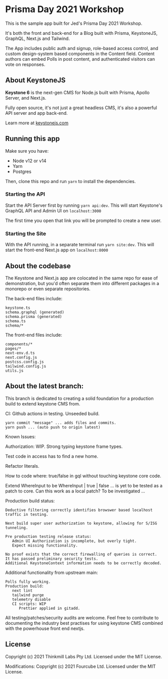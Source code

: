 # Prisma Day 2021 Workshop

This is the sample app built for Jed's Prisma Day 2021 Workshop.

It's both the front and back-end for a Blog built with Prisma, KeystoneJS, GraphQL, Next.js and Tailwind.

The App includes public auth and signup, role-based access control, and custom design-system based components in the Content field. Content authors can embed Polls in post content, and authenticated visitors can vote on responses.

## About KeystoneJS

**Keystone 6** is the next-gen CMS for Node.js built with Prisma, Apollo Server, and Next.js.

Fully open source, it's not just a great headless CMS, it's also a powerful API server and app back-end.

Learn more at [keystonejs.com](https://keystonejs.com)

## Running this app

Make sure you have:

- Node v12 or v14
- Yarn
- Postgres

Then, clone this repo and run `yarn` to install the dependencies.

### Starting the API

Start the API Server first by running `yarn api:dev`. This will start Keystone's GraphQL API and Admin UI on `localhost:3000`

The first time you open that link you will be prompted to create a new user.

### Starting the Site

With the API running, in a separate terminal run `yarn site:dev`. This will start the front-end Next.js app on `localhost:8000`

## About the codebase

The Keystone and Next.js app are colocated in the same repo for ease of demonstration, but you'd often separate them into different packages in a monorepo or even separate repositories.

The back-end files include:

```
keystone.ts
schema.graphql (generated)
schema.prisma (generated)
schema.ts
schema/*
```

The front-end files include:

```
components/*
pages/*
next-env.d.ts
next.config.js
postcss.config.js
tailwind.config.js
utils.js
```



## About the latest branch:

This branch is dedicated to creating a solid foundation for a production build to extend keystone CMS from.

CI: Github actions in testing. Unseeded build.
```
yarn commit "message" ... adds files and commits.
yarn push ... (auto push to origin latest)
```
Known Issues:

Authorization: WIP. Strong typing keystone frame types.

Test code in access has to find a new home.

Refactor literals.

How to code where: true/false in gql without touching keystone core code. 

Extend WhereInput to be WhereInput | true | false ... is yet to be tested as a patch to core. Can this work as a local patch? To be investigated ...

Production build status: 
```
Deductive filtering correctly identifies browswer based localhost traffic in testing. 

Next build super user authorization to keystone, allowing for S/ISG tunneling.

Pre production testing release status: 
   Admin UI Authorization is incomplete, but overly tight. 
   Expect missing functionality. 

No proof exists that the correct firewalling of queries is correct. 
It has passed preliminary security tests. 
Additional KeystoneContext information needs to be correctly decoded.
```

Additional functionality from upstream main:
```
Polls fully working.
Production build:
   next lint
   tailwind purge
   telemetry disable
   CI scripts: WIP
      Prettier applied in gitadd.
```

All testing/patches/security audits are welcome. Feel free to contribute to documenting the industry best practises for using keystone CMS combined with the powerhouse front end nextjs.

## License

Copyright (c) 2021 Thinkmill Labs Pty Ltd. Licensed under the MIT License.

Modifications: Copyright (c) 2021 Fourcube Ltd. Licensed under the MIT License.
